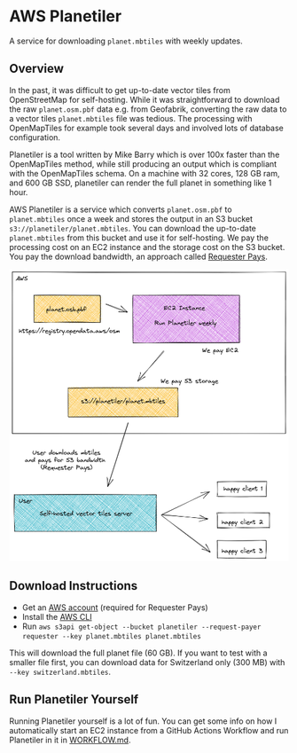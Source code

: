 # AWS Planetiler

A service for downloading `planet.mbtiles` with weekly updates.

## Overview

In the past, it was difficult to get up-to-date vector tiles from OpenStreetMap for self-hosting. While it was straightforward to download the raw `planet.osm.pbf` data e.g. from Geofabrik, converting the raw data to a vector tiles `planet.mbtiles` file was tedious. The processing with OpenMapTiles for example took several days and involved lots of database configuration.

Planetiler is a tool written by Mike Barry which is over 100x faster than the OpenMapTiles method, while still producing an output which is compliant with the OpenMapTiles schema. On a machine with 32 cores, 128 GB ram, and 600 GB SSD, planetiler can render the full planet in something like 1 hour.

AWS Planetiler is a service which converts `planet.osm.pbf` to `planet.mbtiles` once a week and stores the output in an S3 bucket `s3://planetiler/planet.mbtiles`. You can download the up-to-date `planet.mbtiles` from this bucket and use it for self-hosting. We pay the processing cost on an EC2 instance and the storage cost on the S3 bucket. You pay the download bandwidth, an approach called [Requester Pays](https://docs.aws.amazon.com/AmazonS3/latest/userguide/RequesterPaysBuckets.html).

<img src="./overview.png" width=650> 

## Download Instructions

* Get an [AWS account](https://aws.amazon.com/premiumsupport/knowledge-center/create-and-activate-aws-account/) (required for Requester Pays)
* Install the [AWS CLI](https://aws.amazon.com/cli/)
* Run `aws s3api get-object --bucket planetiler --request-payer requester --key planet.mbtiles planet.mbtiles`

This will download the full planet file (60 GB). If you want to test with a smaller file first, you can download data for Switzerland only (300 MB) with `--key switzerland.mbtiles`.

## Run Planetiler Yourself

Running Planetiler yourself is a lot of fun. You can get some info on how I automatically start an EC2 instance from a GitHub Actions Workflow and run Planetiler in it in [WORKFLOW.md](WORKFLOW.md).
